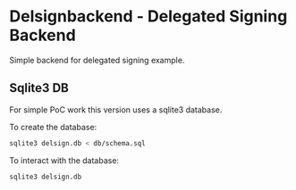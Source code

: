 # Delsignbackend - Delegated Signing Backend

Simple backend for delegated signing example. 


## Sqlite3 DB  

For simple PoC work this version uses a sqlite3 database.

To create the database:

```bash
sqlite3 delsign.db < db/schema.sql
```

To interact with the database:

```
sqlite3 delsign.db
```
